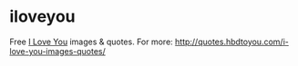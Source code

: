 # iloveyou
Free <a href="http://quotes.hbdtoyou.com/i-love-you-images-quotes/">I Love You</a> images & quotes.
For more: http://quotes.hbdtoyou.com/i-love-you-images-quotes/
